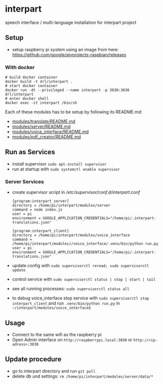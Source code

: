 # interpart
speech interface / multi-language installation for interpart project

## Setup
* setup raspberry pi system using an image from here: https://github.com/google/aiyprojects-raspbian/releases

### With docker
```
# build docker container
docker build -t drl/interpart .
# start docker container
docker run -dt --privileged --name interpart -p 3030:3030 drl/interpart
# enter docker shell
docker exec -it interpart /bin/sh
```

Each of these modules has to be setup by following its README.md:

* [modules/translate/README.md](modules/translate/README.md)
* [modules/server/README.md](modules/server/README.md)
* [modules/voice_interface/README.md](modules/voice_interface/README.md)
* [modules/pdf_creator/README.md](modules/pdf_creator/README.md)

## Run as Services

* install supervisor `sudo apt-install supervisor`
* run at startup with `sudo systemctl enable supervisor`

### Server Services

* create supervisor script in */etc/supervisor/conf.d/interpart.conf*
    ```
    [program:interpart_server]
    directory = /home/pi/interpart/modules/server
    command = node index.js
    user = pi
    environment = GOOGLE_APPLICATION_CREDENTIALS="/home/pi/.interpart-translations.json"
    
    [program:interpart_client]
    directory = /home/pi/interpart/modules/voice_interface
    command = /home/pi/interpart/modules//voice_interface/.venv/bin/python run.py
    user = pi
    environment = GOOGLE_APPLICATION_CREDENTIALS="/home/pi/.interpart-translations.json"
    ```
    
* update config with `sudo supervisorctl reread; sudo supervisorctl update`
* control service with `sudo supervisorctl status | stop | start | tail`
* see all running processes: `sudo supervisorctl status all`
* to debug voice_interface stop service with `sudo supervisorctl stop interpart_client` and run `.venv/bin/python run.py` in `~/interpart/modules/voice_interface$`

## Usage

* Connect to the same wifi as the raspberry pi
* Open Admin interface on `http://raspberrypi.local:3030`  or `http://<ip-adress>:3030`

## Update procedure

* go to interpart directory and run `git pull`
* delete db und settings: `rm /home/pi/interpart/modules/server/data/*`

